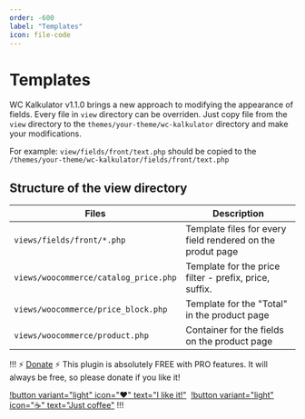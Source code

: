 ```yaml
---
order: -600
label: "Templates"
icon: file-code
---
```

# Templates

WC Kalkulator v1.1.0 brings a new approach to modifying the appearance of fields. Every file in ``view`` directory can be overriden.
Just copy file from the ``view`` directory to the ``themes/your-theme/wc-kalkulator`` directory and make your modifications.

For example: ``view/fields/front/text.php`` should be copied to the ``/themes/your-theme/wc-kalkulator/fields/front/text.php``

## Structure of the view directory

|Files|Description|
|---|---|
|``views/fields/front/*.php``|Template files for every field rendered on the produt page|
|``views/woocommerce/catalog_price.php``|Template for the price filter - prefix, price, suffix.|
|``views/woocommerce/price_block.php``|Template for the "Total" in the product page|
|``views/woocommerce/product.php``|Container for the fields on the product page|

!!! :zap: [Donate](https://www.paypal.com/donate/?hosted_button_id=5DNZK72H5YCBY) :zap:
This plugin is absolutely FREE with PRO features. It will always be free, so please donate if you like it!

[!button variant="light" icon=":heart:" text="I like it!"](https://www.paypal.com/donate/?hosted_button_id=5DNZK72H5YCBY)&nbsp;
[!button variant="light" icon=":coffee:" text="Just coffee"](https://www.buymeacoffee.com/piatkowski)
!!!